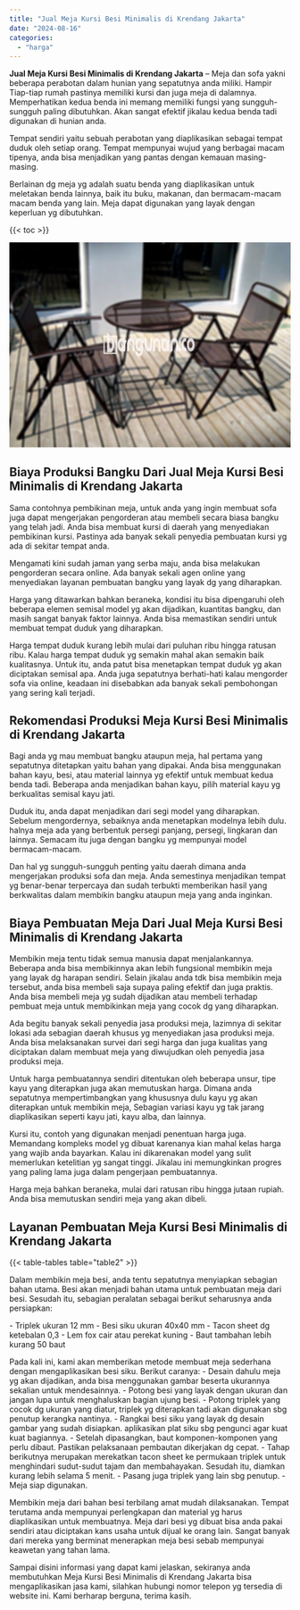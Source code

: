 ```yaml
---
title: "Jual Meja Kursi Besi Minimalis di Krendang Jakarta"
date: "2024-08-16"
categories: 
  - "harga"
---
```


**Jual Meja Kursi Besi Minimalis di Krendang Jakarta** – Meja dan sofa yakni beberapa perabotan dalam hunian yang sepatutnya anda miliki. Hampir Tiap-tiap rumah pastinya memiliki kursi dan juga meja di dalamnya. Memperhatikan kedua benda ini memang memiliki fungsi yang sungguh-sungguh paling dibutuhkan. Akan sangat efektif jikalau kedua benda tadi digunakan di hunian anda.

Tempat sendiri yaitu sebuah perabotan yang diaplikasikan sebagai tempat duduk oleh setiap orang. Tempat mempunyai wujud yang berbagai macam tipenya, anda bisa menjadikan yang pantas dengan kemauan masing-masing.

Berlainan dg meja yg adalah suatu benda yang diaplikasikan untuk meletakan benda lainnya, baik itu buku, makanan, dan bermacam-macam macam benda yang lain. Meja dapat digunakan yang layak dengan keperluan yg dibutuhkan.

{{< toc >}}

![Jual Meja Kursi Besi Minimalis di Krendang Jakarta](/images/jual-meja-besi-murah30.png)

## Biaya Produksi Bangku Dari Jual Meja Kursi Besi Minimalis di Krendang Jakarta

Sama contohnya pembikinan meja, untuk anda yang ingin membuat sofa juga dapat mengerjakan pengorderan atau membeli secara biasa bangku yang telah jadi. Anda bisa membuat kursi di daerah yang menyediakan pembikinan kursi. Pastinya ada banyak sekali penyedia pembuatan kursi yg ada di sekitar tempat anda.

Mengamati kini sudah jaman yang serba maju, anda bisa melakukan pengorderan secara online. Ada banyak sekali agen online yang menyediakan layanan pembuatan bangku yang layak dg yang diharapkan.

Harga yang ditawarkan bahkan beraneka, kondisi itu bisa dipengaruhi oleh beberapa elemen semisal model yg akan dijadikan, kuantitas bangku, dan masih sangat banyak faktor lainnya. Anda bisa memastikan sendiri untuk membuat tempat duduk yang diharapkan.

Harga tempat duduk kurang lebih mulai dari puluhan ribu hingga ratusan ribu. Kalau harga tempat duduk yg semakin mahal akan semakin baik kualitasnya. Untuk itu, anda patut bisa menetapkan tempat duduk yg akan diciptakan semisal apa. Anda juga sepatutnya berhati-hati kalau mengorder sofa via online, keadaan ini disebabkan ada banyak sekali pembohongan yang sering kali terjadi.

## Rekomendasi Produksi Meja Kursi Besi Minimalis di Krendang Jakarta

Bagi anda yg mau membuat bangku ataupun meja, hal pertama yang sepatutnya ditetapkan yaitu bahan yang dipakai. Anda bisa menggunakan bahan kayu, besi, atau material lainnya yg efektif untuk membuat kedua benda tadi. Beberapa anda menjadikan bahan kayu, pilih material kayu yg berkualitas semisal kayu jati.

Duduk itu, anda dapat menjadikan dari segi model yang diharapkan. Sebelum mengordernya, sebaiknya anda menetapkan modelnya lebih dulu. halnya meja ada yang berbentuk persegi panjang, persegi, lingkaran dan lainnya. Semacam itu juga dengan bangku yg mempunyai model bermacam-macam.

Dan hal yg sungguh-sungguh penting yaitu daerah dimana anda mengerjakan produksi sofa dan meja. Anda semestinya menjadikan tempat yg benar-benar terpercaya dan sudah terbukti memberikan hasil yang berkwalitas dalam membikin bangku ataupun meja yang anda inginkan.

## Biaya Pembuatan Meja Dari Jual Meja Kursi Besi Minimalis di Krendang Jakarta

Membikin meja tentu tidak semua manusia dapat menjalankannya. Beberapa anda bisa membikinnya akan lebih fungsional membikin meja yang layak dg harapan sendiri. Selain jikalau anda tdk bisa membikin meja tersebut, anda bisa membeli saja supaya paling efektif dan juga praktis. Anda bisa membeli meja yg sudah dijadikan atau membeli terhadap pembuat meja untuk membikinkan meja yang cocok dg yang diharapkan.

Ada begitu banyak sekali penyedia jasa produksi meja, lazimnya di sekitar lokasi ada sebagian daerah khusus yg menyediakan jasa produksi meja. Anda bisa melaksanakan survei dari segi harga dan juga kualitas yang diciptakan dalam membuat meja yang diwujudkan oleh penyedia jasa produksi meja.

Untuk harga pembuatannya sendiri ditentukan oleh beberapa unsur, tipe kayu yang diterapkan juga akan memutuskan harga. Dimana anda sepatutnya mempertimbangkan yang khususnya dulu kayu yg akan diterapkan untuk membikin meja, Sebagian variasi kayu yg tak jarang diaplikasikan seperti kayu jati, kayu alba, dan lainnya.

Kursi itu, contoh yang digunakan menjadi penentuan harga juga. Memandang kompleks model yg dibuat karenanya kian mahal kelas harga yang wajib anda bayarkan. Kalau ini dikarenakan model yang sulit memerlukan ketelitian yg sangat tinggi. Jikalau ini memungkinkan progres yang paling lama juga dalam pengerjaan pembuatannya.

Harga meja bahkan beraneka, mulai dari ratusan ribu hingga jutaan rupiah. Anda bisa memutuskan sendiri meja yang akan dibeli.

## Layanan Pembuatan Meja Kursi Besi Minimalis di Krendang Jakarta

{{< table-tables table="table2" >}}

Dalam membikin meja besi, anda tentu sepatutnya menyiapkan sebagian bahan utama. Besi akan menjadi bahan utama untuk pembuatan meja dari besi. Sesudah itu, sebagian peralatan sebagai berikut seharusnya anda persiapkan:

\- Triplek ukuran 12 mm - Besi siku ukuran 40x40 mm - Tacon sheet dg ketebalan 0,3 - Lem fox cair atau perekat kuning - Baut tambahan lebih kurang 50 baut

Pada kali ini, kami akan memberikan metode membuat meja sederhana dengan mengaplikasikan besi siku. Berikut caranya: - Desain dahulu meja yg akan dijadikan, anda bisa menggunakan gambar beserta ukurannya sekalian untuk mendesainnya. - Potong besi yang layak dengan ukuran dan jangan lupa untuk menghaluskan bagian ujung besi. - Potong triplek yang cocok dg ukuran yang diatur, triplek yg diterapkan tadi akan digunakan sbg penutup kerangka nantinya. - Rangkai besi siku yang layak dg desain gambar yang sudah disiapkan. aplikasikan plat siku sbg pengunci agar kuat kuat bagiannya. - Setelah dipasangkan, baut komponen-komponen yang perlu dibaut. Pastikan pelaksanaan pembautan dikerjakan dg cepat. - Tahap berikutnya merupakan merekatkan tacon sheet ke permukaan triplek untuk menghindari sudut-sudut tajam dan membahayakan. Sesudah itu, diamkan kurang lebih selama 5 menit. - Pasang juga triplek yang lain sbg penutup. - Meja siap digunakan.

Membikin meja dari bahan besi terbilang amat mudah dilaksanakan. Tempat terutama anda mempunyai perlengkapan dan material yg harus diaplikasikan untuk membuatnya. Meja dari besi yg dibuat bisa anda pakai sendiri atau diciptakan kans usaha untuk dijual ke orang lain. Sangat banyak dari mereka yang berminat menerapkan meja besi sebab mempunyai keawetan yang tahan lama.

Sampai disini informasi yang dapat kami jelaskan, sekiranya anda membutuhkan Meja Kursi Besi Minimalis di Krendang Jakarta bisa mengaplikasikan jasa kami, silahkan hubungi nomor telepon yg tersedia di website ini. Kami berharap berguna, terima kasih.
